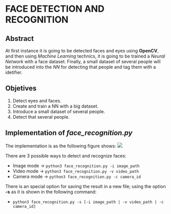 # FACE DETECTION AND RECOGNITION
## Abstract
At first instance it is going to be detected faces and eyes using **OpenCV**, and then using *Machine Learning* technics, it is going to be trained a *Neural Network* with a face dataset. Finally, a small dataset of several people will be introduced into the *NN* for detecting that people and tag them with a idetifier.

## Objetives
1. Detect eyes and faces.
2. Create and train a NN with a big dataset.
3. Introduce a small dataset of several people.
4. Detect that several people.

## Implementation of *face_recognition.py*
The implementation is as the following figure shows:
<img src="https://github.com/alrodsa/face_recognition/blob/main/diagrams/face_recognitionv1.0.png">

There are 3 possible ways to detect and recognize faces:
- Image mode -> ```python3 face_recognition.py -i image_path```
- Video mode -> ```python3 face_recognition.py -v video_path```
- Camera mode -> ```python3 face_recognition.py -c camera_id```

There is an special option for saving the result in a new file; using the option **-s** as it is shown in the following command:
- ```python3 face_recognition.py -s [-i image_path | -v video_path | -c camera_id]```
